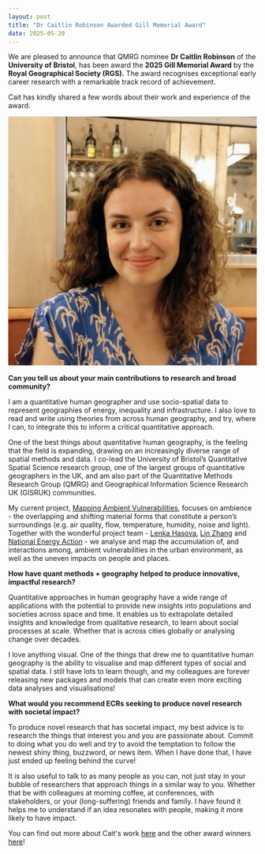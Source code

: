 ```yaml
---
layout: post
title: "Dr Caitlin Robinson Awarded Gill Memorial Award"
date: 2025-05-20
---
```


We are pleased to announce that QMRG nominee **Dr Caitlin Robinson** of the **University of Bristol**, has been award the **2025 Gill Memorial Award** by the **Royal Geographical Society (RGS).** The award recognises exceptional early career research with a remarkable track record of achievement.

Cait has kindly shared a few words about their work and experience of the award. 

<img src="/images/cait_robinson.jpeg" alt="..." width="600"/>

__Can you tell us about your main contributions to research and broad community?__

I am a quantitative human geographer and use socio-spatial data to represent geographies of energy, inequality and infrastructure. I also love to read and write using theories from across human geography, and try, where I can, to integrate this to inform a critical quantitative approach. 
 
One of the best things about quantitative human geography, is the feeling that the field is expanding, drawing on an increasingly diverse range of spatial methods and data. I co-lead the University of Bristol’s Quantitative Spatial Science research group, one of the largest groups of quantitative geographers in the UK, and am also part of the Quantitative Methods Research Group (QMRG) and Geographical Information Science Research UK (GISRUK) communities.
 
My current project, [Mapping Ambient Vulnerabilities](https://ambient-vulnerability.co.uk/), focuses on ambience - the overlapping and shifting material forms that constitute a person’s surroundings (e.g. air quality, flow, temperature, humidity, noise and light). Together with the wonderful project team - [Lenka Hasova](https://www.bristol.ac.uk/people/person/Lenka-Hasova-0b32770b-c4cb-4d84-945b-b85a9bd4536b/), [Lin Zhang](https://research.manchester.ac.uk/en/persons/lin-zhang) and [National Energy Action](https://www.nea.org.uk/) - we analyse and map the accumulation of, and interactions among, ambient vulnerabilities in the urban environment, as well as the uneven impacts on people and places.
 
__How have quant methods + geography helped to produce innovative, impactful research?__

Quantitative approaches in human geography have a wide range of applications with the potential to provide new insights into populations and societies across space and time. It enables us to extrapolate detailed insights and knowledge from qualitative research, to learn about social processes at scale. Whether that is across cities globally or analysing change over decades.
 
I love anything visual. One of the things that drew me to quantitative human geography is the ability to visualise and map different types of social and spatial data. I still have lots to learn though, and my colleagues are forever releasing new packages and models that can create even more exciting data analyses and visualisations!
 
__What would you recommend ECRs seeking to produce novel research with societal impact?__

To produce novel research that has societal impact, my best advice is to research the things that interest you and you are passionate about. Commit to doing what you do well and try to avoid the temptation to follow the newest shiny thing, buzzword, or news item. When I have done that, I have just ended up feeling behind the curve!
 
It is also useful to talk to as many people as you can, not just stay in your bubble of researchers that approach things in a similar way to you. Whether that be with colleagues at morning coffee, at conferences, with stakeholders, or your (long-suffering) friends and family. I have found it helps me to understand if an idea resonates with people, making it more likely to have impact.


You can find out more about Cait's work [here](https://www.bristol.ac.uk/people/person/Caitlin-Robinson-29fc8d3e-8d7e-41ba-80f9-0e325f1cce90/) and the other award winners [here](https://www.rgs.org/about-us/our-work/medals-awards-and-prizes/society-medals-and-awards/2025-awards)!
